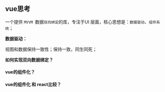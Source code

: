 ## vue思考

一个提供 `MVVM `数据`双向绑定`的库，专注于UI 层面，核心思想是：`数据驱动`、`组件系统`；

**数据驱动：**

视图和数据保持一致性；保持一致，同生同死；

**如何实现双向数据绑定？**



#### vue的组件化？



#### vue的组件化 和 react比较？

